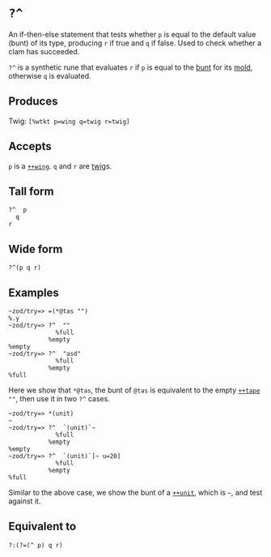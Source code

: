 `?^`
====

An if-then-else statement that tests whether `p` is equal to the default value
(bunt) of its type, producing `r` if true and `q` if false. Used to check
whether a clam has succeeded.


`?^` is a synthetic rune that evaluates `r` if `p` is equal to the
[bunt]() for its [mold](), otherwise `q` is evaluated.

Produces
--------

Twig: `[%wtkt p=wing q=twig r=twig]`

Accepts
-------

`p` is a [`++wing`](). `q` and `r` are [twig]()s.

Tall form
---------

    ?^  p
      q
    r

Wide form
---------

    ?^(p q r)

Examples
--------

    ~zod/try=> =(*@tas "")
    %.y
    ~zod/try=> ?^  ""
                 %full
               %empty
    %empty
    ~zod/try=> ?^  "asd"
                 %full
               %empty
    %full

Here we show that `*@tas`, the bunt of `@tas` is equivalent to the empty
[`++tape`]() `""`, then use it in two `?^` cases.

    ~zod/try=> *(unit)
    ~
    ~zod/try=> ?^  `(unit)`~
                 %full
               %empty
    %empty
    ~zod/try=> ?^  `(unit)`[~ u=20]
                 %full
               %empty
    %full

Similar to the above case, we show the bunt of a [`++unit`](), which is
`~`, and test against it.

Equivalent to
-------------

    ?:(?=(^ p) q r)
